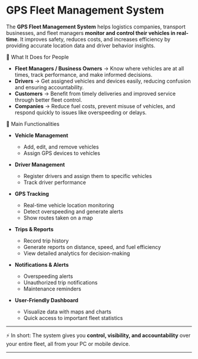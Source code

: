 
 <h1>GPS Fleet Management System</h1>

The **GPS Fleet Management System** helps logistics companies, transport businesses, and fleet managers **monitor and control their vehicles in real-time**. It improves safety, reduces costs, and increases efficiency by providing accurate location data and driver behavior insights.

 👥 What It Does for People

* **Fleet Managers / Business Owners** → Know where vehicles are at all times, track performance, and make informed decisions.
* **Drivers** → Get assigned vehicles and devices easily, reducing confusion and ensuring accountability.
* **Customers** → Benefit from timely deliveries and improved service through better fleet control.
* **Companies** → Reduce fuel costs, prevent misuse of vehicles, and respond quickly to issues like overspeeding or delays.

 🔑 Main Functionalities

* **Vehicle Management**

  * Add, edit, and remove vehicles
  * Assign GPS devices to vehicles

* **Driver Management**

  * Register drivers and assign them to specific vehicles
  * Track driver performance

* **GPS Tracking**

  * Real-time vehicle location monitoring
  * Detect overspeeding and generate alerts
  * Show routes taken on a map

* **Trips & Reports**

  * Record trip history
  * Generate reports on distance, speed, and fuel efficiency
  * View detailed analytics for decision-making

* **Notifications & Alerts**

  * Overspeeding alerts
  * Unauthorized trip notifications
  * Maintenance reminders

* **User-Friendly Dashboard**

  * Visualize data with maps and charts
  * Quick access to important fleet statistics

---

⚡ In short: The system gives you **control, visibility, and accountability** over your entire fleet, all from your PC or mobile device.

---

